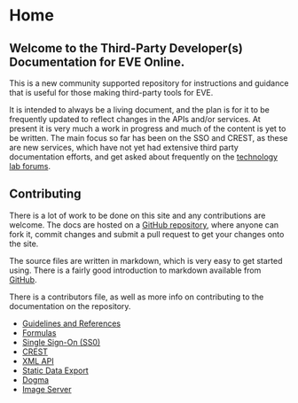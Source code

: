 # Home
## Welcome to the Third-Party Developer(s) Documentation for EVE Online.
This is a new community supported repository for instructions and guidance that is useful for those making third-party tools for EVE.

It is intended to always be a living document, and the plan is for it to be frequently updated to reflect changes in the APIs and/or services. At present it is very much a work in progress and much of the content is yet to be written. The main focus so far has been on the SSO and CREST, as these are new services, which have not yet had extensive third party documentation efforts, and get asked about frequently on the [technology lab forums](https://forums.eveonline.com/default.aspx?g=topics&f=263).

## Contributing
There is a lot of work to be done on this site and any contributions are welcome. The docs are hosted on a [GitHub repository](https://github.com/ccpgames/eveonline-third-party-documentation), where anyone can fork it, commit changes and submit a pull request to get your changes onto the site.

The source files are written in markdown, which is very easy to get started using. There is a fairly good introduction to markdown available from [GitHub](https://guides.github.com/features/mastering-markdown/).

There is a contributors file, as well as more info on contributing to the documentation on the repository.

* [Guidelines and References](reference/index.md)
* [Formulas](formulas/index.md)
* [Single Sign-On (SS0)](sso/index.md)
* [CREST](crest/index.md)
* [XML API](xmlapi/index.md)
* [Static Data Export](sde/index.md)
* [Dogma](dogma/index.md)
* [Image Server](imageserver/index.md)